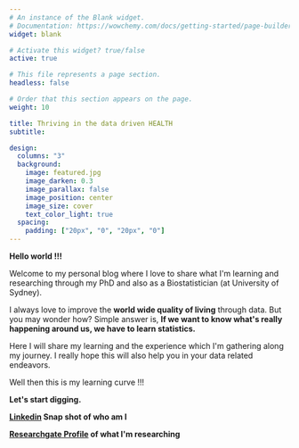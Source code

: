 ```yaml
---
# An instance of the Blank widget.
# Documentation: https://wowchemy.com/docs/getting-started/page-builder/
widget: blank

# Activate this widget? true/false
active: true

# This file represents a page section.
headless: false

# Order that this section appears on the page.
weight: 10

title: Thriving in the data driven HEALTH
subtitle:

design:
  columns: "3"
  background:
    image: featured.jpg
    image_darken: 0.3
    image_parallax: false
    image_position: center
    image_size: cover
    text_color_light: true
  spacing:
    padding: ["20px", "0", "20px", "0"]
---
```


**Hello world !!!** 

Welcome to my personal blog where I love to share what I'm learning and researching through my PhD and also as a Biostatistician (at University of Sydney). 

I always love to improve the **world wide quality of living** through data. But you may wonder how? 
Simple answer is, **If we want to know what's really happening around us, we have to learn statistics.** 

Here I will share my learning and the experience which I'm gathering along my journey. I really hope this will also help you in your data related endeavors. 

Well then this is my learning curve !!!


**Let's start digging.**

**[Linkedin](https://www.linkedin.com/in/sandun-silva-bb00a262/) Snap shot of who am I**

**[Researchgate Profile](https://www.researchgate.net/profile/Sampathawaduge-Silva) of what I'm researching**



